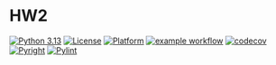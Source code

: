 # HW2
[![Python 3.13](https://img.shields.io/badge/language-Python%203.13-green)](https://www.python.org)
[![License](https://img.shields.io/badge/license-Apache%202.0-blue)](https://opensource.org/licenses/Apache-2.0)
[![Platform](https://img.shields.io/badge/platform-Linux-red)](https://www.linux.org)
[![example workflow](https://github.com/CSC-510-SE-IPV/HW2/actions/workflows/testing.yml/badge.svg)](https://github.com/CSC-510-SE-IPV/HW2/actions/workflows/testing.yml)
[![codecov](https://codecov.io/gh/CSC-510-SE-IPV/HW2/branch/main/graph/badge.svg)](https://codecov.io/gh/CSC-510-SE-IPV/HW2)
[![Pyright](https://github.com/CSC-510-SE-IPV/HW2/actions/workflows/analysis.yml/badge.svg?job=type-check&label=Pyright)](https://github.com/CSC-510-SE-IPV/HW2/actions/workflows/pyright_analysis.yml)
[![Pylint](https://github.com/CSC-510-SE-IPV/HW2/actions/workflows/analysis.yml/badge.svg?job=lint&label=Pylint)](https://github.com/CSC-510-SE-IPV/HW2/actions/workflows/pylint_analysis.yml)
